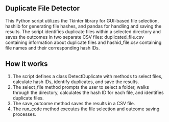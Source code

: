 ## Duplicate File Detector



This Python script utilizes the Tkinter library for GUI-based file selection, hashlib for generating file hashes, and pandas for handling and saving the results. The script identifies duplicate files within a selected directory and saves the outcomes in two separate CSV files: duplicated_file.csv containing information about duplicate files and hashid_file.csv containing file names and their corresponding hash IDs.

## How it works

1. The script defines a class DetectDuplicate with methods to select files, calculate hash IDs, identify duplicates, and save the results.
2. The select_file method prompts the user to select a folder, walks through the directory, calculates the hash ID for each file, and identifies duplicate files.
3. The save_outcome method saves the results in a CSV file.
4. The run_code method executes the file selection and outcome saving processes.